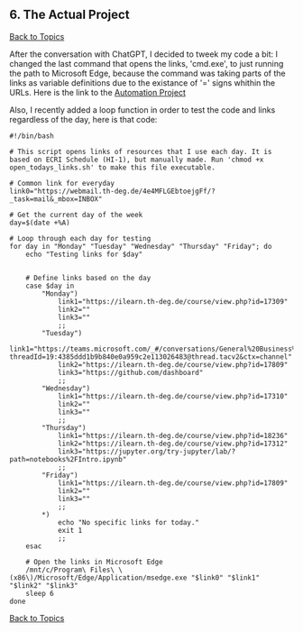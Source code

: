 ## 6. The Actual Project

[Back to Topics](README.md)

After the conversation with ChatGPT, I decided to tweek my code a bit: I changed the last command that opens the links, 'cmd.exe', to just running the path to Microsoft Edge, because the command was taking parts of the links as variable definitions due to the existance of '=' signs whithin the URLs. Here is the link to the [Automation Project](MyProgrammingJourneyBlog/automation_project_code/display_open_todays_links.md)

Also, I recently added a loop function in order to test the code and links regardless of the day, here is that code:


	#!/bin/bash

	# This script opens links of resources that I use each day. It is based on ECRI Schedule (HI-1), but manually made. Run 'chmod +x open_todays_links.sh' to make this file executable.

	# Common link for everyday
	link0="https://webmail.th-deg.de/4e4MFLGEbtoejgFf/?_task=mail&_mbox=INBOX"

	# Get the current day of the week
	day=$(date +%A)

	# Loop through each day for testing
	for day in "Monday" "Tuesday" "Wednesday" "Thursday" "Friday"; do
		echo "Testing links for $day"


		# Define links based on the day
		case $day in
			"Monday")
				link1="https://ilearn.th-deg.de/course/view.php?id=17309"
				link2=""
				link3=""
				;;
			"Tuesday")
				link1="https://teams.microsoft.com/_#/conversations/General%20Business%20Administration%20and%20Accounting?threadId=19:4385ddd1b9b840e0a959c2e113026483@thread.tacv2&ctx=channel"
				link2="https://ilearn.th-deg.de/course/view.php?id=17809"
				link3="https://github.com/dashboard"
				;;
			"Wednesday")
				link1="https://ilearn.th-deg.de/course/view.php?id=17310"
				link2=""
				link3=""
				;;
			"Thursday")
				link1="https://ilearn.th-deg.de/course/view.php?id=18236"
				link2="https://ilearn.th-deg.de/course/view.php?id=17312"
				link3="https://jupyter.org/try-jupyter/lab/?path=notebooks%2FIntro.ipynb"
				;;
			"Friday")
				link1="https://ilearn.th-deg.de/course/view.php?id=17809"
				link2=""
				link3=""
				;;
			*)
				echo "No specific links for today."
				exit 1
				;;
		esac

		# Open the links in Microsoft Edge
		/mnt/c/Program\ Files\ \(x86\)/Microsoft/Edge/Application/msedge.exe "$link0" "$link1" "$link2" "$link3"
		sleep 6
	done

[Back to Topics](README.md)
